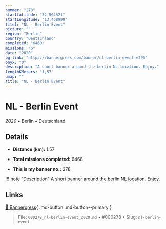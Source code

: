 ```yaml
---
nummer: "278"
startLatitude: "52.504521"
startLongitude: "13.468999"
titel: "NL - Berlin Event"
picture: ""
region: "Berlin"
country: "Deutschland"
completed: "6468"
missions: "6"
date: "2020"
bg-link: "https://bannergress.com/banner/nl-berlin-event-e295"
onyx: "0"
description: "A short banner around the berlin NL location. Enjoy."
lengthKMeters: "1,57"
umap: ""
title: "NL - Berlin Event"
---
```

# NL - Berlin Event

*2020* • Berlin • Deutschland



## Details
- **Distance (km):** 1.57

- **Total missions completed:** 6468
- **This is my banner no.:** 278


!!! note "Description"
    A short banner around the berlin NL location. Enjoy.



## Links
[🔗 Bannergress](https://bannergress.com/banner/nl-berlin-event-e295){ .md-button .md-button--primary }



> File: `000278_nl-berlin-event_2020.md` • #000278 • Slug: `nl-berlin-event`
